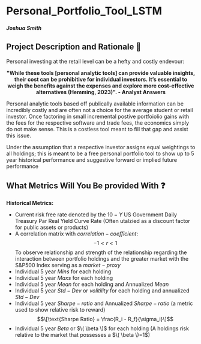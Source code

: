 # Personal_Portfolio_Tool_LSTM
##### Joshua Smith 
## Project Description and Rationale &#x1F4D3;
Personal investing at the retail level can be a hefty and costly endevour:
<p align="center">
  <b>"While these tools [personal analytic tools] can provide valuable insights, their cost can be prohibitive for individual investors. It’s essential to weigh the benefits against the expenses and explore more cost-effective alternatives (Hemming, 2023)". - Analyst Answers</b>
</p>

Personal analytic tools based off publically available information can be incredibly costly and are often not a choice for the average student or retail investor. Once factoring in small incremental postive portfoiolio gains with the fees for the respective software and trade fees,  the economics simply do not make sense. This is a costless tool meant to fill that gap and assist this issue.

Under  the assumption that a respective investor assigns equal weightings to all holdings; this is meant to be a free personal portfolio tool to show up to 5 year historical performance and suggestive forward or implied future performance

## What Metrics Will You Be provided With &#x2753;
<p align="left">
  <b>Historical Metrics: </b>
</p>

* Current risk free rate denoted by the $10-Y$ US Government Daily Treasury Par Real Yield Curve Rate (Often utalzied as a discount factor for public assets or products)
* A correlation matrix with $correlation-coefficient$: $$-1 < r < 1$$ To observe relationship and strength of the relationship regarding the interaction between portfolio holdings and the greater market with the S&P500 Index serving as a $market-proxy$
* Individual 5 year $Mins$ for each holding
* Individual 5 year $Maxs$ for each holding
* Individual 5 year $Mean$ for each holding  and Annualized $Mean$
* Individual 5 year $Std-Dev$ or $volitility$ for each holding and annualized $Std-Dev$
* Individual 5 year $Sharpe-ratio$ and Annualized $Sharpe-ratio$ (a metric used to show relative risk to reward) $$\[\text{Sharpe Ratio} = \frac{R_i - R_f}{\sigma_i}\]$$
* Individual 5 year $Beta$ or $\( \beta \)$ for each holding (A holdings risk relative to the market that possesses a $\( \beta \)=1$)
